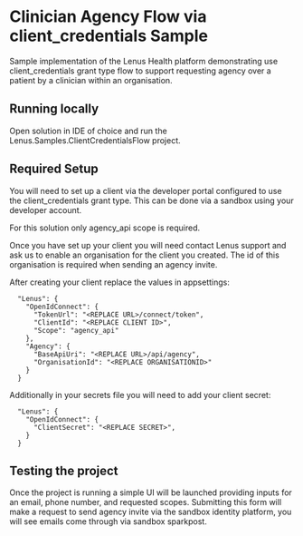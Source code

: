 # Clinician Agency Flow via client_credentials Sample

Sample implementation of the Lenus Health platform demonstrating use client_credentials grant type flow to support requesting agency over a patient by a clinician within an organisation.

## Running locally

Open solution in IDE of choice and run the Lenus.Samples.ClientCredentialsFlow project. 

## Required Setup

You will need to set up a client via the developer portal configured to use the client_credentials grant type. This can be done via a sandbox using your developer account.

For this solution only agency_api scope is required.

Once you have set up your client you will need contact Lenus support and ask us to enable an organisation for the client you created. The id of this organisation is required when sending an agency invite.

After creating your client replace the values in appsettings:

```
  "Lenus": {
    "OpenIdConnect": {
      "TokenUrl": "<REPLACE URL>/connect/token",
      "ClientId": "<REPLACE CLIENT ID>",
      "Scope": "agency_api"
    },
    "Agency": {
      "BaseApiUri": "<REPLACE URL>/api/agency",
      "OrganisationId": "<REPLACE ORGANISATIONID>"
    }
  }
```

Additionally in your secrets file you will need to add your client secret:
```
  "Lenus": {
    "OpenIdConnect": {
      "ClientSecret": "<REPLACE SECRET>",
    }
  }
```

## Testing the project

Once the project is running a simple UI will be launched providing inputs for an email, phone number, and requested scopes. Submitting this form will make a request to send agency invite via the sandbox identity platform, you will see emails come through via sandbox sparkpost.



